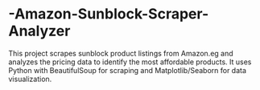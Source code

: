 # -Amazon-Sunblock-Scraper-Analyzer
This project scrapes sunblock product listings from Amazon.eg and analyzes the pricing data to identify the most affordable products. It uses Python with BeautifulSoup for scraping and Matplotlib/Seaborn for data visualization.
